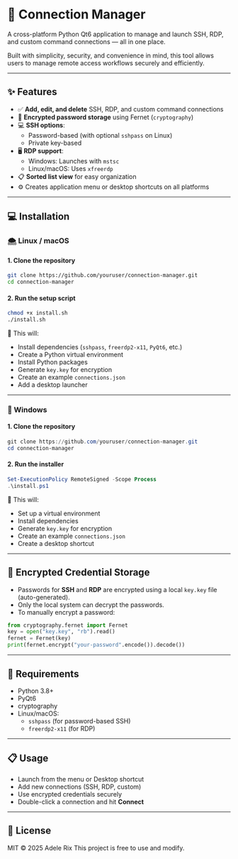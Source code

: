 # 🔌 Connection Manager

A cross-platform Python Qt6 application to manage and launch SSH, RDP, and custom command connections — all in one place.

Built with simplicity, security, and convenience in mind, this tool allows users to manage remote access workflows securely and efficiently.

---

## ✨ Features

- ✅ **Add, edit, and delete** SSH, RDP, and custom command connections
- 🔐 **Encrypted password storage** using Fernet (`cryptography`)
- 💻 **SSH options**:
  - Password-based (with optional `sshpass` on Linux)
  - Private key-based
- 🖥️ **RDP support**:
  - Windows: Launches with `mstsc`
  - Linux/macOS: Uses `xfreerdp`
- 📋 **Sorted list view** for easy organization
- ⚙️ Creates application menu or desktop shortcuts on all platforms

---

## 💻 Installation

### 🌨️ Linux / macOS

#### 1. Clone the repository

```bash
git clone https://github.com/youruser/connection-manager.git
cd connection-manager
```

#### 2. Run the setup script

```bash
chmod +x install.sh
./install.sh
```

🔹 This will:

- Install dependencies (`sshpass`, `freerdp2-x11`, `PyQt6`, etc.)
- Create a Python virtual environment
- Install Python packages
- Generate `key.key` for encryption
- Create an example `connections.json`
- Add a desktop launcher

---

### 🦠 Windows

#### 1. Clone the repository

```powershell
git clone https://github.com/youruser/connection-manager.git
cd connection-manager
```

#### 2. Run the installer

```powershell
Set-ExecutionPolicy RemoteSigned -Scope Process
.\install.ps1
```

🔹 This will:

- Set up a virtual environment
- Install dependencies
- Generate `key.key` for encryption
- Create an example `connections.json`
- Create a desktop shortcut

---

## 🔐 Encrypted Credential Storage

- Passwords for **SSH** and **RDP** are encrypted using a local `key.key` file (auto-generated).
- Only the local system can decrypt the passwords.
- To manually encrypt a password:

```python
from cryptography.fernet import Fernet
key = open("key.key", "rb").read()
fernet = Fernet(key)
print(fernet.encrypt("your-password".encode()).decode())
```

---

## 🧪 Requirements

- Python 3.8+
- PyQt6
- cryptography
- Linux/macOS:
  - `sshpass` (for password-based SSH)
  - `freerdp2-x11` (for RDP)

---


## 📋 Usage

- Launch from the menu or Desktop shortcut
- Add new connections (SSH, RDP, custom)
- Use encrypted credentials securely
- Double-click a connection and hit **Connect**

---

## 📄 License

MIT © 2025 Adele Rix
This project is free to use and modify.



